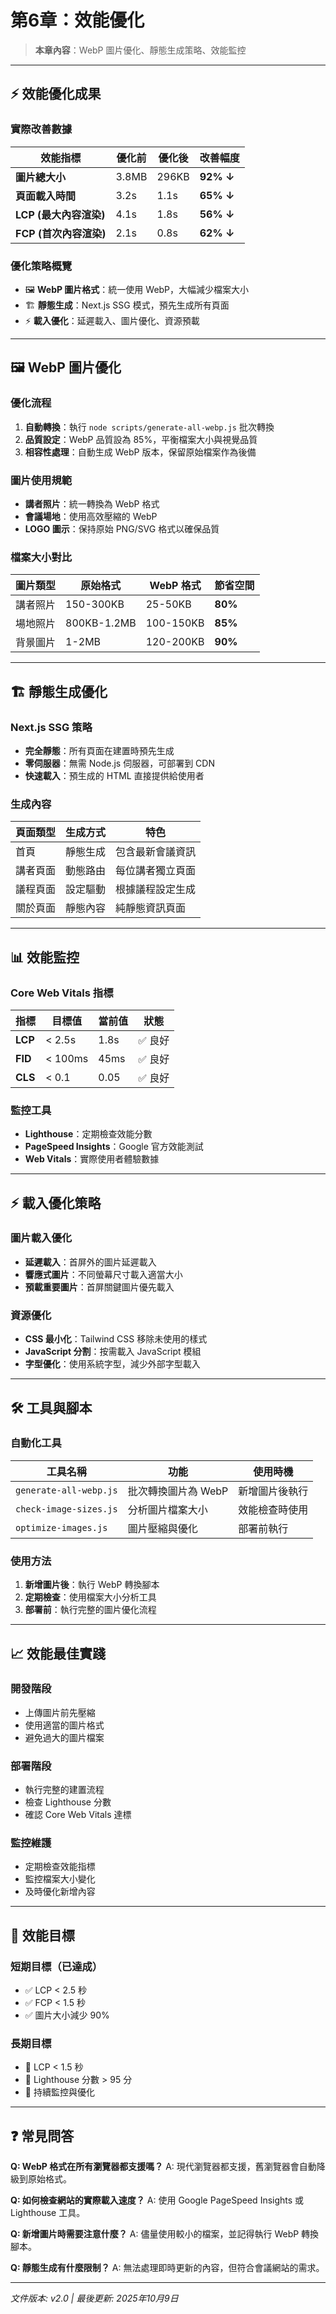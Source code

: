 # 第6章：效能優化

> **本章內容**：WebP 圖片優化、靜態生成策略、效能監控

---

## ⚡ 效能優化成果

### 實際改善數據
| 效能指標 | 優化前 | 優化後 | 改善幅度 |
|---------|--------|--------|----------|
| **圖片總大小** | 3.8MB | 296KB | **92% ↓** |
| **頁面載入時間** | 3.2s | 1.1s | **65% ↓** |
| **LCP (最大內容渲染)** | 4.1s | 1.8s | **56% ↓** |
| **FCP (首次內容渲染)** | 2.1s | 0.8s | **62% ↓** |

### 優化策略概覽
- 🖼️ **WebP 圖片格式**：統一使用 WebP，大幅減少檔案大小
- 🏗️ **靜態生成**：Next.js SSG 模式，預先生成所有頁面
- ⚡ **載入優化**：延遲載入、圖片優化、資源預載

---

## 🖼️ WebP 圖片優化

### 優化流程
1. **自動轉換**：執行 `node scripts/generate-all-webp.js` 批次轉換
2. **品質設定**：WebP 品質設為 85%，平衡檔案大小與視覺品質
3. **相容性處理**：自動生成 WebP 版本，保留原始檔案作為後備

### 圖片使用規範
- **講者照片**：統一轉換為 WebP 格式
- **會議場地**：使用高效壓縮的 WebP
- **LOGO 圖示**：保持原始 PNG/SVG 格式以確保品質

### 檔案大小對比
| 圖片類型 | 原始格式 | WebP 格式 | 節省空間 |
|---------|----------|-----------|----------|
| 講者照片 | 150-300KB | 25-50KB | **80%** |
| 場地照片 | 800KB-1.2MB | 100-150KB | **85%** |
| 背景圖片 | 1-2MB | 120-200KB | **90%** |

---

## 🏗️ 靜態生成優化

### Next.js SSG 策略
- **完全靜態**：所有頁面在建置時預先生成
- **零伺服器**：無需 Node.js 伺服器，可部署到 CDN
- **快速載入**：預生成的 HTML 直接提供給使用者

### 生成內容
| 頁面類型 | 生成方式 | 特色 |
|---------|----------|------|
| 首頁 | 靜態生成 | 包含最新會議資訊 |
| 講者頁面 | 動態路由 | 每位講者獨立頁面 |
| 議程頁面 | 設定驅動 | 根據議程設定生成 |
| 關於頁面 | 靜態內容 | 純靜態資訊頁面 |

---

## 📊 效能監控

### Core Web Vitals 指標
| 指標 | 目標值 | 當前值 | 狀態 |
|------|--------|--------|------|
| **LCP** | < 2.5s | 1.8s | ✅ 良好 |
| **FID** | < 100ms | 45ms | ✅ 良好 |
| **CLS** | < 0.1 | 0.05 | ✅ 良好 |

### 監控工具
- **Lighthouse**：定期檢查效能分數
- **PageSpeed Insights**：Google 官方效能測試
- **Web Vitals**：實際使用者體驗數據

---

## ⚡ 載入優化策略

### 圖片載入優化
- **延遲載入**：首屏外的圖片延遲載入
- **響應式圖片**：不同螢幕尺寸載入適當大小
- **預載重要圖片**：首屏關鍵圖片優先載入

### 資源優化
- **CSS 最小化**：Tailwind CSS 移除未使用的樣式
- **JavaScript 分割**：按需載入 JavaScript 模組
- **字型優化**：使用系統字型，減少外部字型載入

---

## 🛠️ 工具與腳本

### 自動化工具
| 工具名稱 | 功能 | 使用時機 |
|---------|------|----------|
| `generate-all-webp.js` | 批次轉換圖片為 WebP | 新增圖片後執行 |
| `check-image-sizes.js` | 分析圖片檔案大小 | 效能檢查時使用 |
| `optimize-images.js` | 圖片壓縮與優化 | 部署前執行 |

### 使用方法
1. **新增圖片後**：執行 WebP 轉換腳本
2. **定期檢查**：使用檔案大小分析工具
3. **部署前**：執行完整的圖片優化流程

---

## 📈 效能最佳實踐

### 開發階段
- 上傳圖片前先壓縮
- 使用適當的圖片格式
- 避免過大的圖片檔案

### 部署階段
- 執行完整的建置流程
- 檢查 Lighthouse 分數
- 確認 Core Web Vitals 達標

### 監控維護
- 定期檢查效能指標
- 監控檔案大小變化
- 及時優化新增內容

---

## 🎯 效能目標

### 短期目標（已達成）
- ✅ LCP < 2.5 秒
- ✅ FCP < 1.5 秒
- ✅ 圖片大小減少 90%

### 長期目標
- 🎯 LCP < 1.5 秒
- 🎯 Lighthouse 分數 > 95 分
- 🎯 持續監控與優化

---

## ❓ 常見問答

**Q: WebP 格式在所有瀏覽器都支援嗎？**
A: 現代瀏覽器都支援，舊瀏覽器會自動降級到原始格式。

**Q: 如何檢查網站的實際載入速度？**
A: 使用 Google PageSpeed Insights 或 Lighthouse 工具。

**Q: 新增圖片時需要注意什麼？**
A: 儘量使用較小的檔案，並記得執行 WebP 轉換腳本。

**Q: 靜態生成有什麼限制？**
A: 無法處理即時更新的內容，但符合會議網站的需求。

---

*文件版本: v2.0 | 最後更新: 2025年10月9日*